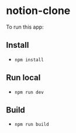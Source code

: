 # notion-clone

To run this app:

## Install

- `npm install`

## Run local

- `npm run dev`

## Build

- `npm run build`

